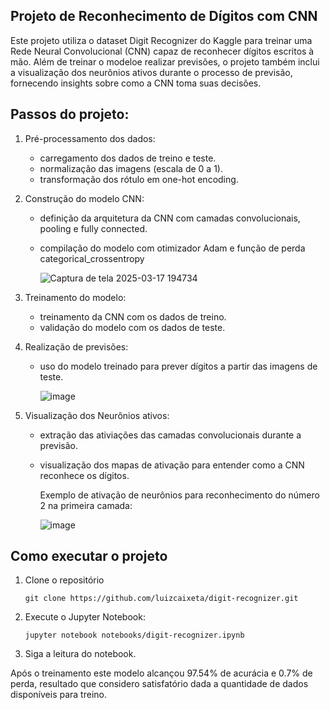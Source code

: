 ## Projeto de Reconhecimento de Dígitos com CNN

Este projeto utiliza o dataset Digit Recognizer do Kaggle para treinar uma Rede Neural Convolucional (CNN) capaz de reconhecer dígitos escritos à mão. Além de treinar o modeloe  realizar previsões, o projeto também inclui a visualização dos neurônios ativos durante o processo de previsão, fornecendo insights sobre como a CNN toma suas decisões.

## Passos do projeto: 

1. Pré-processamento dos dados:
   + carregamento dos dados de treino e teste.
   + normalização das imagens (escala de 0 a 1).
   + transformação dos rótulo em one-hot encoding.
  
2. Construção do modelo CNN:
   + definição da arquitetura da CNN com camadas convolucionais, pooling e fully connected.
   + compilação do modelo com otimizador Adam e função de perda categorical_crossentropy

     ![Captura de tela 2025-03-17 194734](https://github.com/user-attachments/assets/cea031db-bf78-4b97-8734-bd0081df2ee7)
  
3. Treinamento do modelo:
   + treinamento da CNN com os dados de treino.
   + validação do modelo com os dados de teste.
  
4. Realização de previsões:
   + uso do modelo treinado para prever dígitos a partir das imagens de teste.

     ![image](https://github.com/user-attachments/assets/a73f2762-1568-4bab-a4f3-6d1c02ff7c2f)

5. Visualização dos Neurônios ativos:
   + extração das ativiações das camadas convolucionais durante a previsão.
   + visualização dos mapas de ativação para entender como a CNN reconhece os dígitos.
  
     Exemplo de ativação de neurônios para reconhecimento do número 2 na primeira camada:
     
     ![image](https://github.com/user-attachments/assets/443fad2b-405e-4864-9778-53acdab94089)


## Como executar o projeto

1. Clone o repositório

   ``` git clone https://github.com/luizcaixeta/digit-recognizer.git ```

2. Execute o Jupyter Notebook:

   ``` jupyter notebook notebooks/digit-recognizer.ipynb ```

3. Siga a leitura do notebook.

Após o treinamento este modelo alcançou 97.54% de acurácia e 0.7% de perda, resultado que considero satisfatório dada a quantidade de dados disponíveis para treino.

